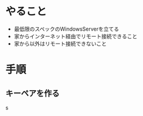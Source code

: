 # やること
- 最低限のスペックのWindowsServerを立てる
- 家からインターネット経由でリモート接続できること
- 家から以外はリモート接続できないこと

# 手順
## キーペアを作る

s
